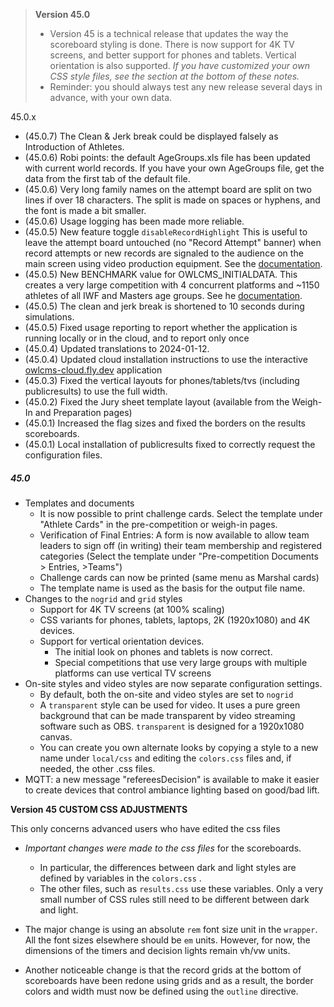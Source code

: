 > **Version 45.0**	
>
> - Version 45 is a technical release that updates the way the scoreboard styling is done.  There is now support for 4K TV screens, and better support for phones and tablets.  Vertical orientation is also supported.  *If you have customized your own CSS style files, see the section at the bottom of these notes.*
> - Reminder: you should always test any new release several days in advance, with your own data.

45.0.x

- (45.0.7) The Clean & Jerk break could be displayed falsely as Introduction of Athletes.
- (45.0.6) Robi points: the default AgeGroups.xls file has been updated with current world records. If you have your own AgeGroups file, get the data from the first tab of the default file.
- (45.0.6) Very long family names on the attempt board are split on two lines if over 18 characters. The split is made on spaces or hyphens, and the font is made a bit smaller.
- (45.0.6) Usage logging has been made more reliable.
- (45.0.5) New feature toggle `disableRecordHighlight`  This is useful to leave the attempt board untouched (no "Record Attempt" banner) when record attempts or new records are signaled to the audience on the main screen using video production equipment. See the [documentation](https://owlcms.github.io/owlcms4/#/FeatureToggles).
- (45.0.5) New BENCHMARK value for OWLCMS_INITIALDATA. This creates a very large competition with 4 concurrent platforms and ~1150 athletes of all IWF and Masters age groups. See he [documentation](https://owlcms.github.io/owlcms4/#/Configuration).
- (45.0.5) The clean and jerk break is shortened to 10 seconds during simulations.
- (45.0.5) Fixed usage reporting to report whether the application is running locally or in the cloud, and to report only once
- (45.0.4) Updated translations to 2024-01-12.
- (45.0.4) Updated cloud installation instructions to use the interactive [owlcms-cloud.fly.dev](https://owlcms-cloud.fly.dev) application
- (45.0.3) Fixed the vertical layouts for phones/tablets/tvs (including publicresults) to use the full width.
- (45.0.2) Fixed the Jury sheet template layout (available from the Weigh-In and Preparation pages)
- (45.0.1) Increased the flag sizes and fixed the borders on the results scoreboards.
- (45.0.1) Local installation of publicresults fixed to correctly request the configuration files.

##### 45.0
- Templates and documents
  - It is now possible to print challenge cards. Select the template under "Athlete Cards" in the pre-competition or weigh-in pages.
  - Verification of Final Entries: A form is now available to allow team leaders to sign off (in writing) their team membership and registered categories (Select the template under "Pre-competition Documents > Entries, >Teams")
  - Challenge cards can now be printed (same menu as Marshal cards)
  - The template name is used as the basis for the output file name.
- Changes to the `nogrid` and `grid`  styles
  - Support for 4K TV screens (at 100% scaling)
  - CSS variants for phones, tablets, laptops, 2K (1920x1080) and 4K devices.
  - Support for vertical orientation devices. 
    - The initial look on phones and tablets is now correct. 
    - Special competitions that use very large groups with multiple platforms can use vertical TV screens
- On-site styles and video styles are now separate configuration settings.
  - By default, both the on-site and video styles are set to `nogrid`
  - A `transparent` style can be used for video. It uses a pure green background that can be made transparent by video streaming software such as OBS.  `transparent` is designed for a 1920x1080 canvas.
  - You can create you own alternate looks by copying a style to a new name under `local/css` and editing the `colors.css` files and, if needed, the other .css files.
- MQTT: a new message "refereesDecision" is available to make it easier to create devices that control ambiance lighting based on good/bad lift.


**Version 45 CUSTOM CSS ADJUSTMENTS**

This only concerns advanced users who have edited the css files

- *Important changes were made to the css files* for the scoreboards.  
  - In particular, the differences between dark and light styles are defined by variables in the  `colors.css` . 
  - The other files, such as `results.css` use these variables. Only a very small number of CSS rules still need to be different between dark and light.

- The major change is using an absolute `rem` font size unit in the `wrapper`.  All the font sizes elsewhere should be `em` units.   However, for now, the dimensions of the timers and decision lights remain vh/vw units.
- Another noticeable change is that the record grids at the bottom of scoreboards have been redone using grids and as a result, the border colors and width must now be defined using the `outline` directive.

